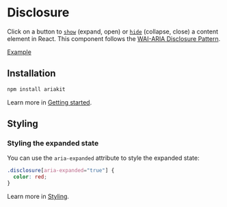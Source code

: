 # Disclosure

<p data-description>
  Click on a button to <a href="/api-reference/disclosure-state#show"><code>show</code></a> (expand, open) or <a href="/api-reference/disclosure-state#hide"><code>hide</code></a> (collapse, close) a content element in React. This component follows the <a href="https://www.w3.org/WAI/ARIA/apg/patterns/disclosure/">WAI-ARIA Disclosure Pattern</a>.
</p>

<a href="./__examples__/disclosure/index.tsx" data-playground>Example</a>

## Installation

```sh
npm install ariakit
```

Learn more in [Getting started](/guide/getting-started).

## Styling

### Styling the expanded state

You can use the `aria-expanded` attribute to style the expanded state:

```css
.disclosure[aria-expanded="true"] {
  color: red;
}
```

Learn more in [Styling](/guide/styling).
